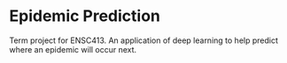 # Epidemic Prediction 
Term project for ENSC413. An application of deep learning to help predict where an epidemic will occur next. 
